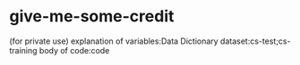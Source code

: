 # give-me-some-credit
(for private use)
explanation of variables:Data Dictionary
dataset:cs-test;cs-training
body of code:code

